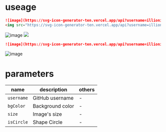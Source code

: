 # useage

```md
![image](https://svg-icon-generator-ten.vercel.app/api?username=illionillion)
<img src="https://svg-icon-generator-ten.vercel.app/api?username=illionillion&size=200&bgColor=red"/>
```

![image](https://svg-icon-generator-ten.vercel.app/api?username=illionillion)
<img src="https://svg-icon-generator-ten.vercel.app/api?username=illionillion&size=200&bgColor=red"/>

```md
![image](https://svg-icon-generator-ten.vercel.app/api?username=illionillion&size=200&bgColor=pink&isCircle=true)
```

![image](https://svg-icon-generator-ten.vercel.app/api?username=illionillion&size=200&bgColor=pink&isCircle=true)

# parameters

| name | description | others |
|--------|--------|--------|
| `username` | GitHub username | - |
| `bgColor` | Background color | - |
| `size` | Image's size | - | 
| `isCircle` | Shape Circle | - | 